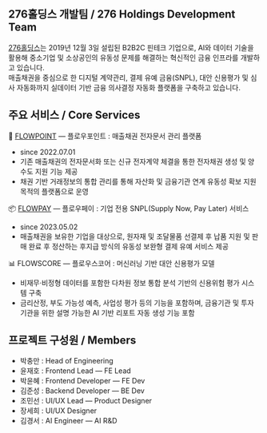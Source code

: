 ## 276홀딩스 개발팀 / 276 Holdings Development Team


[276홀딩스](https://www.276holdings.com/)는 2019년 12월 3일 설립된 B2B2C 핀테크 기업으로, AI와 데이터 기술을 활용해 중소기업 및 소상공인의 유동성 문제를 해결하는 혁신적인 금융 인프라를 개발하고 있습니다. <br/>
매출채권을 중심으로 한 디지털 계약관리, 결제 유예 금융(SNPL), 대안 신용평가 및 심사 자동화까지 실데이터 기반 금융 의사결정 자동화 플랫폼을 구축하고 있습니다.

## 주요 서비스 /  Core Services
📄 [FLOWPOINT](https://flowpoint.kr/) — 플로우포인트 : 매출채권 전자문서 관리 플랫폼
- since 2022.07.01
- 기존 매출채권의 전자문서화 또는 신규 전자계약 체결을 통한 전자채권 생성 및 양수도 지원 기능 제공
- 채권 기반 거래정보의 통합 관리를 통해 자산화 및 금융기관 연계 유동성 확보 지원 목적의 플랫폼으로 운영

📦 [FLOWPAY](https://flowpoint.kr/flowpays) — 플로우페이 : 기업 전용 SNPL(Supply Now, Pay Later) 서비스
- since 2023.05.02
- 매출채권을 보유한 기업을 대상으로, 원자재 및 조달물품 선결제 후 납품 지원 및 판매 완료 후 정산하는 후지급 방식의 유동성 보완형 결제 유예 서비스 제공

📊 FLOWSCORE — 플로우스코어 : 머신러닝 기반 대안 신용평가 모델
- 비재무·비정형 데이터를 포함한 다차원 정보 통합 분석 기반의 신용위험 평가 시스템 구축
- 금리산정, 부도 가능성 예측, 사업성 평가 등의 기능을 포함하며, 금융기관 및 투자기관을 위한 설명 가능한 AI 기반 리포트 자동 생성 기능 포함

## 프로젝트 구성원 / Members

- 박충만 : Head of Engineering
- 윤재호 : Frontend Lead — FE Lead
- 박윤혜 : Frontend Developer — FE Dev
- 김준성 : Backend Developer — BE Dev
- 조민선 : UI/UX Lead — Product Designer
- 장세희 : UI/UX Designer
- 김경서 : AI Engineer — AI R&D
